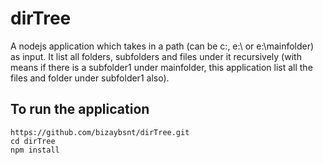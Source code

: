 # dirTree

A nodejs application which takes in a path (can be c:\, e:\ or e:\mainfolder) as input. It list all folders, subfolders and files under it recursively (with means if there is a subfolder1 under mainfolder, this application list all the files and folder under subfolder1 also).

## To run the application

```
https://github.com/bizaybsnt/dirTree.git
cd dirTree
npm install
```
